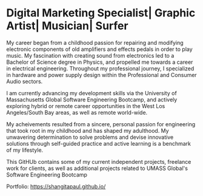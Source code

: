 #  Digital Marketing Specialist| Graphic Artist| Musician| Surfer


My career began from a childhood passion for repairing and modifying electronic components of old amplifiers and effects pedals in order to play music. My fascination with creating sound from electronics led to a Bachelor of Science degree in Physics, and propelled me towards a career in electrical engineering. Throughout my professional journey, I specialized in hardware and power supply design within the Professional and Consumer Audio sectors.

I am currently advancing my development skills via the University of Massachusetts Global Software Engineering Bootcamp, and actively exploring hybrid or remote career opportunities in the West Los Angeles/South Bay areas, as well as remote world-wide.

My acheivements resulted from a sincere, personal passion for engineering that took root in my childhood and has shaped my adulthood. My unwavering determination to solve problems and devise innovative solutions through  self-guided practice and active learning is a benchmark of my lifestyle.

This GitHUb contains some of my current independent projects, freelance work for clients, as well as additional projects related to UMASS Global's Software Engineering Bootcamp

Portfolio: https://shangitapaul.github.io/

